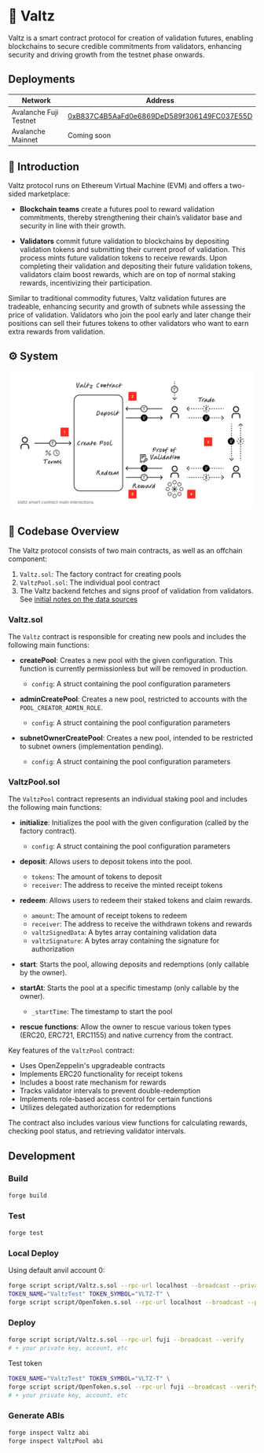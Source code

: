 # 👯 Valtz

Valtz is a smart contract protocol for creation of validation futures, enabling blockchains to secure credible commitments from validators, enhancing security and driving growth from the testnet phase onwards.

## Deployments

| Network                | Address                                                                                                                       |
| ---------------------- | ----------------------------------------------------------------------------------------------------------------------------- |
| Avalanche Fuji Testnet | [0xB837C4B5AaFd0e6869DeD589f306149FC037E55D](https://testnet.snowtrace.io/address/0xB837C4B5AaFd0e6869DeD589f306149FC037E55D) |
| Avalanche Mainnet      | Coming soon                                                                                                                   |

## 🌟 Introduction

Valtz protocol runs on Ethereum Virtual Machine (EVM) and offers a two-sided marketplace:

- **Blockchain teams** create a futures pool to reward validation commitments, thereby strengthening their chain’s validator base and security in line with their growth.

- **Validators** commit future validation to blockchains by depositing validation tokens and submitting their current proof of validation. This process mints future validation tokens to receive rewards. Upon completing their validation and depositing their future validation tokens, validators claim boost rewards, which are on top of normal staking rewards, incentivizing their participation.

Similar to traditional commodity futures, Valtz validation futures are tradeable, enhancing security and growth of subnets while assessing the price of validation. Validators who join the pool early and later change their positions can sell their futures tokens to other validators who want to earn extra rewards from validation.

## ⚙️ System

![Valtz Smart Contract Overview Image](notes/valtz-smart-contract-diagram.png)

## 🔨 Codebase Overview

The Valtz protocol consists of two main contracts, as well as an offchain component:

1. `Valtz.sol`: The factory contract for creating pools
2. `ValtzPool.sol`: The individual pool contract
3. The Valtz backend fetches and signs proof of validation from validators. See [initial notes on the data sources](notes/avalanche-validation-data.md)

### Valtz.sol

The `Valtz` contract is responsible for creating new pools and includes the following main functions:

- **createPool**: Creates a new pool with the given configuration. This function is currently permissionless but will be removed in production.

  - `config`: A struct containing the pool configuration parameters

- **adminCreatePool**: Creates a new pool, restricted to accounts with the `POOL_CREATOR_ADMIN_ROLE`.

  - `config`: A struct containing the pool configuration parameters

- **subnetOwnerCreatePool**: Creates a new pool, intended to be restricted to subnet owners (implementation pending).
  - `config`: A struct containing the pool configuration parameters

### ValtzPool.sol

The `ValtzPool` contract represents an individual staking pool and includes the following main functions:

- **initialize**: Initializes the pool with the given configuration (called by the factory contract).

  - `config`: A struct containing the pool configuration parameters

- **deposit**: Allows users to deposit tokens into the pool.

  - `tokens`: The amount of tokens to deposit
  - `receiver`: The address to receive the minted receipt tokens

- **redeem**: Allows users to redeem their staked tokens and claim rewards.

  - `amount`: The amount of receipt tokens to redeem
  - `receiver`: The address to receive the withdrawn tokens and rewards
  - `valtzSignedData`: A bytes array containing validation data
  - `valtzSignature`: A bytes array containing the signature for authorization

- **start**: Starts the pool, allowing deposits and redemptions (only callable by the owner).

- **startAt**: Starts the pool at a specific timestamp (only callable by the owner).

  - `_startTime`: The timestamp to start the pool

- **rescue functions**: Allow the owner to rescue various token types (ERC20, ERC721, ERC1155) and native currency from the contract.

Key features of the `ValtzPool` contract:

- Uses OpenZeppelin's upgradeable contracts
- Implements ERC20 functionality for receipt tokens
- Includes a boost rate mechanism for rewards
- Tracks validator intervals to prevent double-redemption
- Implements role-based access control for certain functions
- Utilizes delegated authorization for redemptions

The contract also includes various view functions for calculating rewards, checking pool status, and retrieving validator intervals.

## Development

### Build

```sh
forge build
```

### Test

```sh
forge test
```

### Local Deploy

Using default anvil account 0:

```sh
forge script script/Valtz.s.sol --rpc-url localhost --broadcast --private-key 0xac0974bec39a17e36ba4a6b4d238ff944bacb478cbed5efcae784d7bf4f2ff80
TOKEN_NAME="ValtzTest" TOKEN_SYMBOL="VLTZ-T" \
forge script script/OpenToken.s.sol --rpc-url localhost --broadcast --private-key 0xac0974bec39a17e36ba4a6b4d238ff944bacb478cbed5efcae784d7bf4f2ff80
```

### Deploy

```sh
forge script script/Valtz.s.sol --rpc-url fuji --broadcast --verify
# + your private key, account, etc
```

Test token

```sh
TOKEN_NAME="ValtzTest" TOKEN_SYMBOL="VLTZ-T" \
forge script script/OpenToken.s.sol --rpc-url fuji --broadcast --verify
# + your private key, account, etc
```

### Generate ABIs

```sh
forge inspect Valtz abi
forge inspect ValtzPool abi
```
